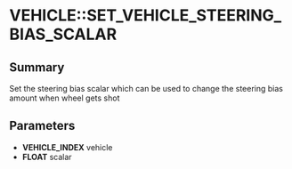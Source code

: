 # VEHICLE::SET_VEHICLE_STEERING_BIAS_SCALAR

## Summary
Set the steering bias scalar which can be used to change the steering bias amount when wheel gets shot

## Parameters
* **VEHICLE_INDEX** vehicle
* **FLOAT** scalar